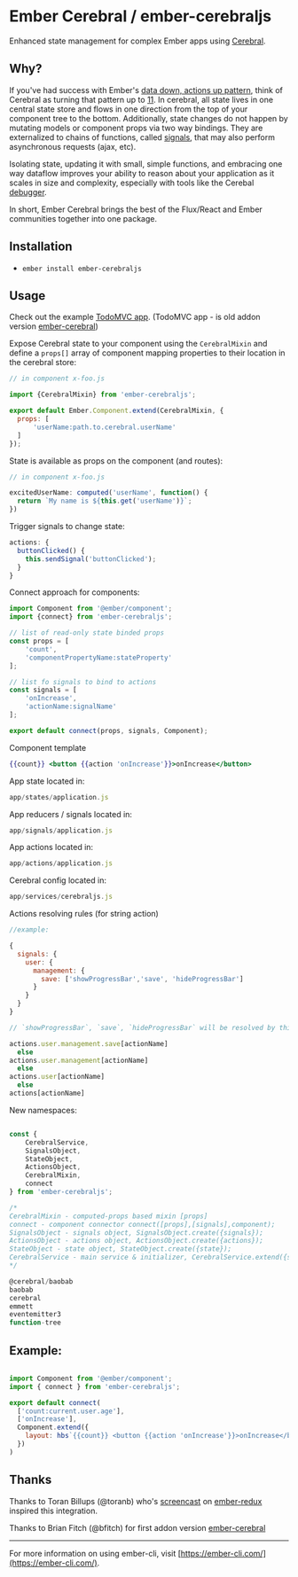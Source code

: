 # Ember Cerebral / ember-cerebraljs

Enhanced state management for complex Ember apps using [Cerebral](https://www.cerebraljs.com/).

Why?
-------------

If you've had success with Ember's [data down, actions up pattern](http://www.samselikoff.com/blog/data-down-actions-up/), think of Cerebral as turning that pattern up to [11](https://en.wikipedia.org/wiki/Up_to_eleven). In cerebral, all state lives in one central state store and flows in one direction from the top of your component tree to the bottom. Additionally, state changes do not happen by mutating models or component props via two way bindings. They are externalized to chains of functions, called [signals](http://www.cerebraljs.com/signals), that may also perform asynchronous requests (ajax, etc).

Isolating state, updating it with small, simple functions, and embracing one way dataflow improves your ability to reason about your application as it scales in size and complexity, especially with tools like the Cerebal [debugger](https://www.youtube.com/watch?v=ZMXcSRiq6fU).

In short, Ember Cerebral brings the best of the Flux/React and Ember communities together into one package.

Installation
--------------
- `ember install ember-cerebraljs`

Usage
--------

Check out the example [TodoMVC app](https://github.com/bfitch/ember-cerebral-todomvc).
(TodoMVC app - is old addon version [ember-cerebral](https://github.com/bfitch/ember-cerebral))

Expose Cerebral state to your component using the `CerebralMixin` and define a `props[]` array of component mapping properties to their location in the cerebral store:

```js
// in component x-foo.js

import {CerebralMixin} from 'ember-cerebraljs';

export default Ember.Component.extend(CerebralMixin, {
  props: [
      'userName:path.to.cerebral.userName'
  ]
});
```

State is available as props on the component (and routes):

```js
// in component x-foo.js

excitedUserName: computed('userName', function() {
  return `My name is ${this.get('userName')}`;
})
```

Trigger signals to change state:
```js
actions: {
  buttonClicked() {
    this.sendSignal('buttonClicked');
  }
}
```


Connect approach for components:
```js
import Component from '@ember/component';
import {connect} from 'ember-cerebraljs';

// list of read-only state binded props
const props = [
    'count',
    'componentPropertyName:stateProperty'
];

// list fo signals to bind to actions
const signals = [
    'onIncrease',
    'actionName:signalName'
];

export default connect(props, signals, Component);

```

Component template
```hbs
{{count}} <button {{action 'onIncrease'}}>onIncrease</button>
```



App state located in:
```js
app/states/application.js
```

App reducers / signals located in:
```js
app/signals/application.js
```


App actions located in:
```js
app/actions/application.js
```


Cerebral config  located in:
```js
app/services/cerebraljs.js
```

Actions resolving rules (for string action)
```js
//example:

{
  signals: {
    user: {
      management: {
        save: ['showProgressBar','save', 'hideProgressBar']
      }
    }
  }
}

// `showProgressBar`, `save`, `hideProgressBar` will be resolved by this logic:

actions.user.management.save[actionName]
  else
actions.user.management[actionName]
  else
actions.user[actionName]
  else
actions[actionName]

```


New namespaces:
```js

const {
    CerebralService,
    SignalsObject,
    StateObject,
    ActionsObject,
    CerebralMixin,
    connect
} from 'ember-cerebraljs';

/*
CerebralMixin - computed-props based mixin [props]
connect - component connector connect([props],[signals],component);
SignalsObject - signals object, SignalsObject.create({signals});
ActionsObject - actions object, ActionsObject.create({actions});
StateObject - state object, StateObject.create({state});
CerebralService - main service & initializer, CerebralService.extend({state,signals});
*/

@cerebral/baobab
baobab
cerebral
emmett
eventemitter3
function-tree
```


Example:
----------
```js

import Component from '@ember/component';
import { connect } from 'ember-cerebraljs';

export default connect(
  ['count:current.user.age'],
  ['onIncrease'],
  Component.extend({
    layout: hbs`{{count}} <button {{action 'onIncrease'}}>onIncrease</button>`
  })
)

```

Thanks
----------
Thanks to Toran Billups (@toranb) who's [screencast](https://vimeo.com/160234990) on [ember-redux](https://github.com/toranb/ember-redux) inspired this integration.

Thanks to Brian Fitch (@bfitch) for first addon version [ember-cerebral](https://github.com/bfitch/ember-cerebral)

-----------------
For more information on using ember-cli, visit [https://ember-cli.com/](https://ember-cli.com/).
